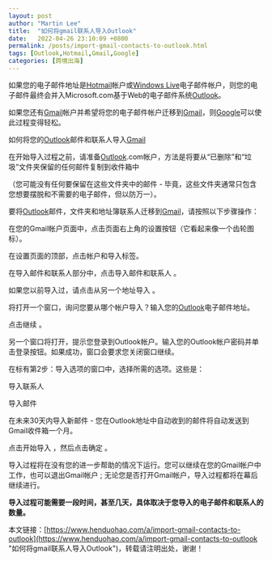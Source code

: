```yaml
---
layout: post  
author: "Martin Lee"  
title:  "如何将gmail联系人导入Outlook"  
date:   2022-04-26 23:10:09 +0800  
permalink: /posts/import-gmail-contacts-to-outlook.html  
tags: [Outlook,Hotmail,Gmail,Google]  
categories: [跨境出海]  
---
```

如果您的电子邮件地址是[Hotmail](https://www.henduohao.com/product/1037.html)帐户或[Windows Live](https://www.henduohao.com/product/1039.html)电子邮件帐户，则您的电子邮件最终会并入Microsoft.com基于Web的电子邮件系统[Outlook](https://www.henduohao.com/tag/outlook "Outlook是互联网免费电子邮件提供商之一，是一种微软邮箱。")。

如果您还有[Gmail](https://www.henduohao.com/tag/gmail "Gmail邮箱购买 谷歌邮箱购买 Gmail购买 Google账号购买")帐户并希望将您的电子邮件帐户迁移到[Gmail](https://www.henduohao.com/tag/gmail "Gmail是Google的免费网络邮件服务，也是世界上用户量最多的邮箱。")，则[Google](https://www.henduohao.com/tag/google "Google（中文譯名：谷歌）為Alphabet（字母控股）的子公司，业务范围涵盖互联网广告、互联网搜索、云计算等领域，全球最大的搜索引擎。")可以使此过程变得轻松。




如何将您的[Outlook](https://www.henduohao.com/product/1038.html)邮件和联系人导入[Gmail](https://www.henduohao.com/product/1003.html)

在开始导入过程之前，请准备[Outlook](https://www.henduohao.com/tag/outlook "Outlook是互联网免费电子邮件提供商之一，是一种微软邮箱。").com帐户，方法是将要从“已删除”和“垃圾”文件夹保留的任何邮件复制到收件箱中

（您可能没有任何要保留在这些文件夹中的邮件 - 毕竟，这些文件夹通常只包含您想要摆脱和不需要的电子邮件，但以防万一）。




要将[Outlook](https://www.henduohao.com/tag/outlook "Outlook是互联网免费电子邮件提供商之一，是一种微软邮箱。")邮件，文件夹和地址簿联系人迁移到[Gmail](https://www.henduohao.com/tag/gmail "Gmail是Google的免费网络邮件服务，也是世界上用户量最多的邮箱。")，请按照以下步骤操作：




在您的Gmail帐户页面中，点击页面右上角的设置按钮（它看起来像一个齿轮图标）。

在设置页面的顶部，点击帐户和导入标签。

在导入邮件和联系人部分中，点击导入邮件和联系人 。

如果您以前导入过，请点击从另一个地址导入 。

将打开一个窗口，询问您要从哪个帐户导入？输入您的[Outlook](https://www.henduohao.com/tag/outlook "Outlook是互联网免费电子邮件提供商之一，是一种微软邮箱。")电子邮件地址。

点击继续 。

另一个窗口将打开，提示您登录到Outlook帐户。输入您的Outlook帐户密码并单击登录按钮。如果成功，窗口会要求您关闭窗口继续。

在标有第2步：导入选项的窗口中，选择所需的选项。这些是：

导入联系人

导入邮件

在未来30天内导入新邮件 - 您在Outlook地址中自动收到的邮件将自动发送到Gmail收件箱一个月。

点击开始导入 ，然后点击确定 。

导入过程将在没有您的进一步帮助的情况下运行。您可以继续在您的Gmail帐户中工作，也可以退出Gmail帐户 ; 无论您是否打开Gmail帐户，导入过程都将在幕后继续进行。




**导入过程可能需要一段时间，甚至几天，具体取决于您导入的电子邮件和联系人的数量。**

本文链接：[https://www.henduohao.com/a/import-gmail-contacts-to-outlook](https://www.henduohao.com/a/import-gmail-contacts-to-outlook "如何将gmail联系人导入Outlook")，转载请注明出处，谢谢！